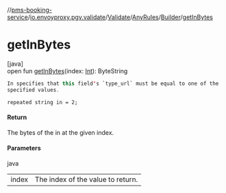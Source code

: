 //[pms-booking-service](../../../../../index.md)/[io.envoyproxy.pgv.validate](../../../index.md)/[Validate](../../index.md)/[AnyRules](../index.md)/[Builder](index.md)/[getInBytes](get-in-bytes.md)

# getInBytes

[java]\
open fun [getInBytes](get-in-bytes.md)(index: [Int](https://kotlinlang.org/api/core/kotlin-stdlib/kotlin/-int/index.html)): ByteString

```kotlin
In specifies that this field's `type_url` must be equal to one of the
specified values.

```
`repeated string in = 2;`

#### Return

The bytes of the in at the given index.

#### Parameters

java

| | |
|---|---|
| index | The index of the value to return. |